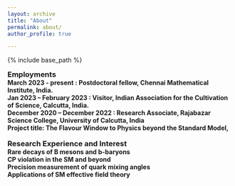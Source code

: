 ```yaml
---
layout: archive
title: "About"
permalink: about/
author_profile: true

---
```


<style type='text/css'>
h2, h3, h4, h5, h6 {margin: 0;}
.br {display: block; margin-bottom: 0em; margin: 0;} 
</style>

{% include base_path %}

### Employments
#### March 2023 - present : Postdoctoral fellow, Chennai Mathematical Institute, India.
#### Jan 2023 – February 2023 : Visitor, Indian Association for the Cultivation of Science, Calcutta, India.
#### December 2020 – December 2022 : Research Associate, Rajabazar Science College, University of Calcutta, India
#### Project title: The Flavour Window to Physics beyond the Standard Model,

<br/>

### Research Experience and Interest
#### Rare decays of B mesons and b-baryons
#### CP violation in the SM and beyond
#### Precision measurement of quark mixing angles
#### Applications of SM effective field theory
<br/>
